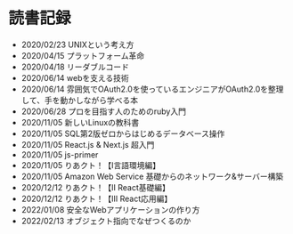 # 読書記録
* 2020/02/23 UNIXという考え方
* 2020/04/15 プラットフォーム革命
* 2020/04/18 リーダブルコード
* 2020/06/14 webを支える技術
* 2020/06/14 雰囲気でOAuth2.0を使っているエンジニアがOAuth2.0を整理して、手を動かしながら学べる本
* 2020/06/28 プロを目指す人のためのruby入門
* 2020/11/05 新しいLinuxの教科書
* 2020/11/05 SQL第2版ゼロからはじめるデータベース操作
* 2020/11/05 React.js & Next.js 超入門
* 2020/11/05 js-primer
* 2020/11/05 りあクト！【Ⅰ言語環境編】
* 2020/11/05 Amazon Web Service 基礎からのネットワーク&サーバー構築
* 2020/12/12 りあクト！【II React基礎編】
* 2020/12/12 りあクト！【Ⅲ React応用編】
* 2022/01/08 安全なWebアプリケーションの作り方
* 2022/02/13 オブジェクト指向でなぜつくるのか

